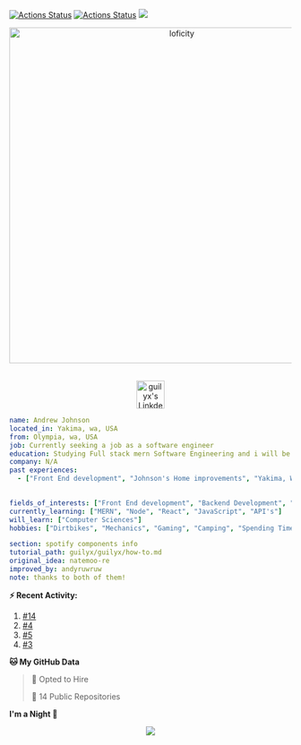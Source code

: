 [![Actions Status](https://github.com/guilyx/guilyx/workflows/wakatime-stats/badge.svg)](https://github.com/guilyx/guilyx/actions)
[![Actions Status](https://github.com/guilyx/guilyx/workflows/update-gh-activity/badge.svg)](https://github.com/guilyx/guilyx/actions)
![](https://visitor-badge.glitch.me/badge?page_id=guilyx.guilyx)

<p align="center">
<img alt="loficity" width="600px" src="https://github.com/HyunCafe/HyunCafe/raw/main/assests/loficity.gif"</img>
</p>

<p align="center">
<br/>
<a href="https://www.linkedin.com/in/andrew-johnson-24aaa223a/">
  <img alt="guilyx's LinkdeIN" width="50px" src="https://user-images.githubusercontent.com/43545812/144035037-0f415fc7-9f96-4517-a370-ccc6e78a714b.png" />
</a>
<br>
</p>

```yaml
name: Andrew Johnson
located_in: Yakima, wa, USA
from: Olympia, wa, USA
job: Currently seeking a job as a software engineer
education: Studying Full stack mern Software Engineering and i will be purseing A BS in computer science.
company: N/A
past experiences: 
  - ["Front End development", "Johnson's Home improvements", "Yakima, Wa", "2023"]
 

fields_of_interests: ["Front End development", "Backend Development", "Full stack Engineering"]
currently_learning: ["MERN", "Node", "React", "JavaScript", "API's"]
will_learn: ["Computer Sciences"]
hobbies: ["Dirtbikes", "Mechanics", "Gaming", "Camping", "Spending Time with family"]
```



 
```yaml
section: spotify components info
tutorial_path: guilyx/guilyx/how-to.md
original_idea: natemoo-re
improved_by: andyruwruw
note: thanks to both of them!
```


**:zap: Recent Activity:**

<!--START_SECTION:activity-->
1. [#14](https://github.com/Johnson2017-stack/weather-app-react.git) 
2. [#4](https://github.com/Johnson2017-stack/johnsons-home-improvement.git)
3. [#5](https://github.com/Johnson2017-stack/andrew-johnson-portfolio.git)
4. [#3](https://github.com/Johnson2017-stack/skillspire-week1-homework.git)
<!--END_SECTION:activity-->




**🐱 My GitHub Data** 

> 💼 Opted to Hire
 > 
> 📜 14 Public Repositories 
 > 
**I'm a Night 🦉** 

<p align="center">
  <img src="https://capsule-render.vercel.app/api?type=waving&color=gradient&height=60&section=footer"/>
</p>
